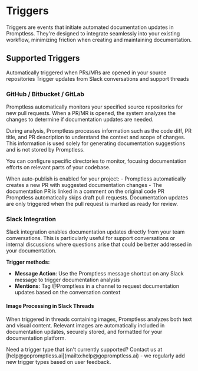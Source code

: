 # Triggers

Triggers are events that initiate automated documentation updates in Promptless. They're designed to integrate seamlessly into your existing workflow, minimizing friction when creating and maintaining documentation.

## Supported Triggers

<CardGroup cols={2}>
  <Card title="GitHub/Bitbucket/GitLab" icon="fa-code-pull-request">
    Automatically triggered when PRs/MRs are opened in your source repositories
  </Card>
  
  <Card title="Slack Integration" icon="brands slack">
    Trigger updates from Slack conversations and support threads
  </Card>
</CardGroup>

### GitHub / Bitbucket / GitLab

Promptless automatically monitors your specified source repositories for new pull requests. When a PR/MR is opened, the system analyzes the changes to determine if documentation updates are needed.

During analysis, Promptless processes information such as the code diff, PR title, and PR description to understand the context and scope of changes. This information is used solely for generating documentation suggestions and is not stored by Promptless.

You can configure specific directories to monitor, focusing documentation efforts on relevant parts of your codebase.

<AccordionGroup>
  <Accordion title="Auto-publish Mode">
    When auto-publish is enabled for your project:
    - Promptless automatically creates a new PR with suggested documentation changes
    - The documentation PR is linked in a comment on the original code PR
  </Accordion>
</AccordionGroup>

<Warning>
Promptless automatically skips draft pull requests. Documentation updates are only triggered when the pull request is marked as ready for review.
</Warning>

### Slack Integration

Slack integration enables documentation updates directly from your team conversations. This is particularly useful for support conversations or internal discussions where questions arise that could be better addressed in your documentation.

**Trigger methods:**
- **Message Action**: Use the Promptless message shortcut on any Slack message to trigger documentation analysis
- **Mentions**: Tag @Promptless in a channel to request documentation updates based on the conversation context

#### Image Processing in Slack Threads

When triggered in threads containing images, Promptless analyzes both text and visual content. Relevant images are automatically included in documentation updates, securely stored, and formatted for your documentation platform.

<Note>
Need a trigger type that isn't currently supported? Contact us at [help@gopromptless.ai](mailto:help@gopromptless.ai) - we regularly add new trigger types based on user feedback.
</Note>
